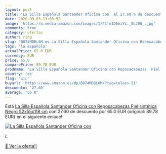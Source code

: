 ```yaml
---
layout: post
title: 'La Silla Española Santander Oficina con  al 27.60 % de descuento'
date: 2020-09-03 13:08:52
image: 'https://m.media-amazon.com/images/I/41fm1D5miYL._SL200_.jpg'
comments: true
category: ofertas
author: ring
slug: 'B074MDBL6M-es La Silla Española Santander Oficina con Reposacabezas Piel...'
tags: 'la española'
actualPrice: 65.0 EUR
currency: EUR
price: 65.0
comparePrice: 89.78 EUR
prodname: 'La Silla Española Santander Oficina con Reposacabezas  Piel sintética  Negro  52x55x118 cm'
country: 'es'
flag: '🇪🇸'
buyurl: 'https://www.amazon.es/dp/B074MDBL6M/?tag=tolees-21'
descuento: '27.60'
average: '65.0'
---
```


Está [La Silla Española Santander Oficina con Reposacabezas  Piel sintética  Negro  52x55x118 cm](https://www.amazon.es/dp/B074MDBL6M/?tag=tolees-21) con 27.60 de descuento por 65.0 EUR (original: 89.78 EUR) en el siguiente enlace!

[![La Silla Española Santander Oficina con ](https://m.media-amazon.com/images/I/41fm1D5miYL._SL200_.jpg)](https://www.amazon.es/dp/B074MDBL6M/?tag=tolees-21)

ℹ️:


[🛒 Ver la oferta!!](https://www.amazon.es/dp/B074MDBL6M/?tag=tolees-21)
